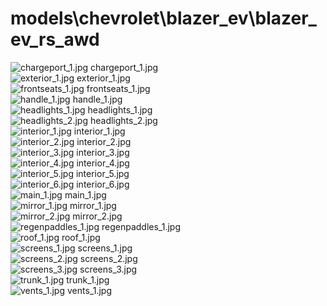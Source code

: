 <h1>models\chevrolet\blazer_ev\blazer_ev_rs_awd</h1>
<div class="container text-center">
<div class="row">
<div class="col col-lg-2 col-6">
<img src="https://media.evkx.net/multimedia/models/chevrolet/blazer_ev/blazer_ev_rs_awd/chargeport_1_xst.jpg" class="img-thumbnail" alt="chargeport_1.jpg">
chargeport_1.jpg
</div>
<div class="col col-lg-2 col-6">
<img src="https://media.evkx.net/multimedia/models/chevrolet/blazer_ev/blazer_ev_rs_awd/exterior_1_xst.jpg" class="img-thumbnail" alt="exterior_1.jpg">
exterior_1.jpg
</div>
<div class="col col-lg-2 col-6">
<img src="https://media.evkx.net/multimedia/models/chevrolet/blazer_ev/blazer_ev_rs_awd/frontseats_1_xst.jpg" class="img-thumbnail" alt="frontseats_1.jpg">
frontseats_1.jpg
</div>
<div class="col col-lg-2 col-6">
<img src="https://media.evkx.net/multimedia/models/chevrolet/blazer_ev/blazer_ev_rs_awd/handle_1_xst.jpg" class="img-thumbnail" alt="handle_1.jpg">
handle_1.jpg
</div>
<div class="col col-lg-2 col-6">
<img src="https://media.evkx.net/multimedia/models/chevrolet/blazer_ev/blazer_ev_rs_awd/headlights_1_xst.jpg" class="img-thumbnail" alt="headlights_1.jpg">
headlights_1.jpg
</div>
<div class="col col-lg-2 col-6">
<img src="https://media.evkx.net/multimedia/models/chevrolet/blazer_ev/blazer_ev_rs_awd/headlights_2_xst.jpg" class="img-thumbnail" alt="headlights_2.jpg">
headlights_2.jpg
</div>
<div class="col col-lg-2 col-6">
<img src="https://media.evkx.net/multimedia/models/chevrolet/blazer_ev/blazer_ev_rs_awd/interior_1_xst.jpg" class="img-thumbnail" alt="interior_1.jpg">
interior_1.jpg
</div>
<div class="col col-lg-2 col-6">
<img src="https://media.evkx.net/multimedia/models/chevrolet/blazer_ev/blazer_ev_rs_awd/interior_2_xst.jpg" class="img-thumbnail" alt="interior_2.jpg">
interior_2.jpg
</div>
<div class="col col-lg-2 col-6">
<img src="https://media.evkx.net/multimedia/models/chevrolet/blazer_ev/blazer_ev_rs_awd/interior_3_xst.jpg" class="img-thumbnail" alt="interior_3.jpg">
interior_3.jpg
</div>
<div class="col col-lg-2 col-6">
<img src="https://media.evkx.net/multimedia/models/chevrolet/blazer_ev/blazer_ev_rs_awd/interior_4_xst.jpg" class="img-thumbnail" alt="interior_4.jpg">
interior_4.jpg
</div>
<div class="col col-lg-2 col-6">
<img src="https://media.evkx.net/multimedia/models/chevrolet/blazer_ev/blazer_ev_rs_awd/interior_5_xst.jpg" class="img-thumbnail" alt="interior_5.jpg">
interior_5.jpg
</div>
<div class="col col-lg-2 col-6">
<img src="https://media.evkx.net/multimedia/models/chevrolet/blazer_ev/blazer_ev_rs_awd/interior_6_xst.jpg" class="img-thumbnail" alt="interior_6.jpg">
interior_6.jpg
</div>
<div class="col col-lg-2 col-6">
<img src="https://media.evkx.net/multimedia/models/chevrolet/blazer_ev/blazer_ev_rs_awd/main_1_xst.jpg" class="img-thumbnail" alt="main_1.jpg">
main_1.jpg
</div>
<div class="col col-lg-2 col-6">
<img src="https://media.evkx.net/multimedia/models/chevrolet/blazer_ev/blazer_ev_rs_awd/mirror_1_xst.jpg" class="img-thumbnail" alt="mirror_1.jpg">
mirror_1.jpg
</div>
<div class="col col-lg-2 col-6">
<img src="https://media.evkx.net/multimedia/models/chevrolet/blazer_ev/blazer_ev_rs_awd/mirror_2_xst.jpg" class="img-thumbnail" alt="mirror_2.jpg">
mirror_2.jpg
</div>
<div class="col col-lg-2 col-6">
<img src="https://media.evkx.net/multimedia/models/chevrolet/blazer_ev/blazer_ev_rs_awd/regenpaddles_1_xst.jpg" class="img-thumbnail" alt="regenpaddles_1.jpg">
regenpaddles_1.jpg
</div>
<div class="col col-lg-2 col-6">
<img src="https://media.evkx.net/multimedia/models/chevrolet/blazer_ev/blazer_ev_rs_awd/roof_1_xst.jpg" class="img-thumbnail" alt="roof_1.jpg">
roof_1.jpg
</div>
<div class="col col-lg-2 col-6">
<img src="https://media.evkx.net/multimedia/models/chevrolet/blazer_ev/blazer_ev_rs_awd/screens_1_xst.jpg" class="img-thumbnail" alt="screens_1.jpg">
screens_1.jpg
</div>
<div class="col col-lg-2 col-6">
<img src="https://media.evkx.net/multimedia/models/chevrolet/blazer_ev/blazer_ev_rs_awd/screens_2_xst.jpg" class="img-thumbnail" alt="screens_2.jpg">
screens_2.jpg
</div>
<div class="col col-lg-2 col-6">
<img src="https://media.evkx.net/multimedia/models/chevrolet/blazer_ev/blazer_ev_rs_awd/screens_3_xst.jpg" class="img-thumbnail" alt="screens_3.jpg">
screens_3.jpg
</div>
<div class="col col-lg-2 col-6">
<img src="https://media.evkx.net/multimedia/models/chevrolet/blazer_ev/blazer_ev_rs_awd/trunk_1_xst.jpg" class="img-thumbnail" alt="trunk_1.jpg">
trunk_1.jpg
</div>
<div class="col col-lg-2 col-6">
<img src="https://media.evkx.net/multimedia/models/chevrolet/blazer_ev/blazer_ev_rs_awd/vents_1_xst.jpg" class="img-thumbnail" alt="vents_1.jpg">
vents_1.jpg
</div>
</div>
</div>
